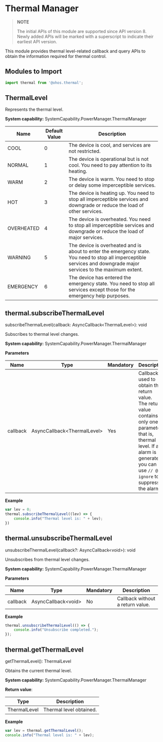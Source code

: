 # Thermal Manager

> **NOTE**
> 
> The initial APIs of this module are supported since API version 8. Newly added APIs will be marked with a superscript to indicate their earliest API version.

This module provides thermal level-related callback and query APIs to obtain the information required for thermal control.


## Modules to Import

```js
import thermal from '@ohos.thermal';
```


## ThermalLevel

Represents the thermal level.

**System capability:** SystemCapability.PowerManager.ThermalManager

| Name        | Default Value  | Description                                      |
| ---------- | ---- | ---------------------------------------- |
| COOL       | 0    | The device is cool, and services are not restricted.|
| NORMAL     | 1    | The device is operational but is not cool. You need to pay attention to its heating.|
| WARM       | 2    | The device is warm. You need to stop or delay some imperceptible services.|
| HOT        | 3    | The device is heating up. You need to stop all imperceptible services and downgrade or reduce the load of other services.|
| OVERHEATED | 4    | The device is overheated. You need to stop all imperceptible services and downgrade or reduce the load of major services.|
| WARNING    | 5    | The device is overheated and is about to enter the emergency state. You need to stop all imperceptible services and downgrade major services to the maximum extent.|
| EMERGENCY  | 6    | The device has entered the emergency state. You need to stop all services except those for the emergency help purposes.|


## thermal.subscribeThermalLevel

subscribeThermalLevel(callback: AsyncCallback&lt;ThermalLevel&gt;): void

Subscribes to thermal level changes.

**System capability:** SystemCapability.PowerManager.ThermalManager

**Parameters**

| Name     | Type                               | Mandatory  | Description                                      |
| -------- | --------------------------------- | ---- | ---------------------------------------- |
| callback | AsyncCallback&lt;ThermalLevel&gt; | Yes   | Callback used to obtain the return value.<br>The return value contains only one parameter, that is, thermal level. If an alarm is generated, you can use `// @ts-ignore` to suppress the alarm.|

**Example**

```js
var lev = 0;
thermal.subscribeThermalLevel((lev) => {
    console.info("Thermal level is: " + lev);
})
```

## thermal.unsubscribeThermalLevel

unsubscribeThermalLevel(callback?: AsyncCallback\<void>): void

Unsubscribes from thermal level changes.

**System capability:** SystemCapability.PowerManager.ThermalManager

**Parameters**

| Name     | Type                       | Mandatory  | Description                   |
| -------- | ------------------------- | ---- | --------------------- |
| callback | AsyncCallback&lt;void&gt; | No  | Callback without a return value.|

**Example**

```js
thermal.unsubscribeThermalLevel(() => {
    console.info("Unsubscribe completed.");
});
```

## thermal.getThermalLevel

getThermalLevel(): ThermalLevel

Obtains the current thermal level.

**System capability:** SystemCapability.PowerManager.ThermalManager

**Return value**:

| Type          | Description    |
| ------------ | ------ |
| ThermalLevel | Thermal level obtained.|

**Example**

```js
var lev = thermal.getThermalLevel();
console.info("Thermal level is: " + lev);
```
